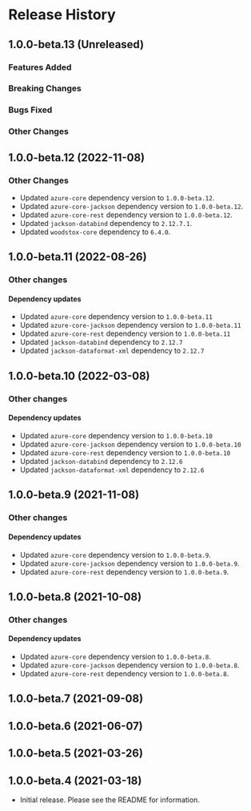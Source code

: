 # Release History

## 1.0.0-beta.13 (Unreleased)

### Features Added

### Breaking Changes

### Bugs Fixed

### Other Changes

## 1.0.0-beta.12 (2022-11-08)

### Other Changes

- Updated `azure-core` dependency version to `1.0.0-beta.12`.
- Updated `azure-core-jackson` dependency version to `1.0.0-beta.12`.
- Updated `azure-core-rest` dependency version to `1.0.0-beta.12`.
- Updated `jackson-databind` dependency to `2.12.7.1`.
- Updated `woodstox-core` dependency to `6.4.0`.

## 1.0.0-beta.11 (2022-08-26)

### Other changes

#### Dependency updates
- Updated `azure-core` dependency version to `1.0.0-beta.11`
- Updated `azure-core-jackson` dependency version to `1.0.0-beta.11`
- Updated `azure-core-rest` dependency version to `1.0.0-beta.11`
- Updated `jackson-databind` dependency to `2.12.7`
- Updated `jackson-dataformat-xml` dependency to `2.12.7`

## 1.0.0-beta.10 (2022-03-08)

### Other changes

#### Dependency updates
- Updated `azure-core` dependency version to `1.0.0-beta.10`
- Updated `azure-core-jackson` dependency version to `1.0.0-beta.10`
- Updated `azure-core-rest` dependency version to `1.0.0-beta.10`
- Updated `jackson-databind` dependency to `2.12.6`
- Updated `jackson-dataformat-xml` dependency to `2.12.6`

## 1.0.0-beta.9 (2021-11-08)

### Other changes

#### Dependency updates
- Updated `azure-core` dependency version to `1.0.0-beta.9`.
- Updated `azure-core-jackson` dependency version to `1.0.0-beta.9`.
- Updated `azure-core-rest` dependency version to `1.0.0-beta.9`.

## 1.0.0-beta.8 (2021-10-08)

### Other changes

#### Dependency updates
- Updated `azure-core` dependency version to `1.0.0-beta.8`.
- Updated `azure-core-jackson` dependency version to `1.0.0-beta.8`.
- Updated `azure-core-rest` dependency version to `1.0.0-beta.8`.

## 1.0.0-beta.7 (2021-09-08)

## 1.0.0-beta.6 (2021-06-07)

## 1.0.0-beta.5 (2021-03-26)

## 1.0.0-beta.4 (2021-03-18)

- Initial release. Please see the README for information.
